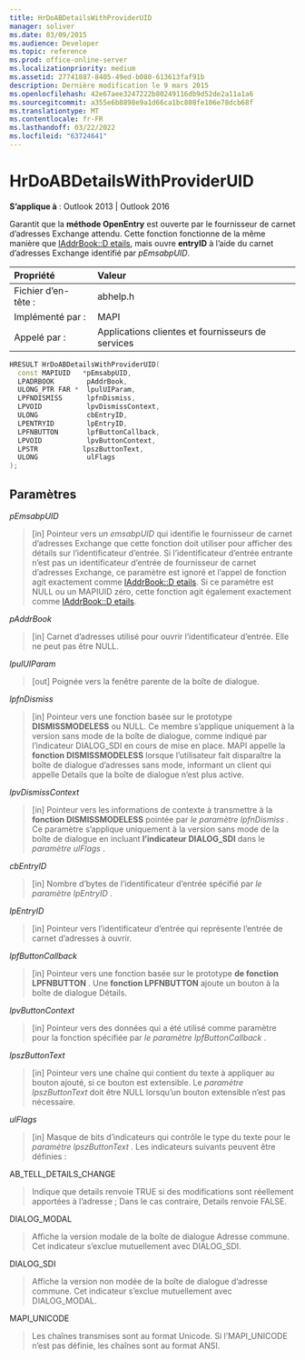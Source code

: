 ```yaml
---
title: HrDoABDetailsWithProviderUID
manager: soliver
ms.date: 03/09/2015
ms.audience: Developer
ms.topic: reference
ms.prod: office-online-server
ms.localizationpriority: medium
ms.assetid: 27741887-8405-49ed-b080-613613faf91b
description: Dernière modification le 9 mars 2015
ms.openlocfilehash: 42e67aee3247222b80249116db9d52de2a11a1a6
ms.sourcegitcommit: a355e6b8898e9a1d66ca1bc808fe106e78dcb68f
ms.translationtype: MT
ms.contentlocale: fr-FR
ms.lasthandoff: 03/22/2022
ms.locfileid: "63724641"
---
```

# <a name="hrdoabdetailswithprovideruid"></a>HrDoABDetailsWithProviderUID

  
  
**S’applique à** : Outlook 2013 | Outlook 2016 
  
Garantit que la **méthode OpenEntry** est ouverte par le fournisseur de carnet d’adresses Exchange attendu. Cette fonction fonctionne de la même manière que [IAddrBook::D etails](iaddrbook-details.md), mais ouvre **entryID** à l’aide du carnet d’adresses Exchange identifié par _pEmsabpUID_.
  
|Propriété |Valeur |
|:-----|:-----|
|Fichier d’en-tête :  <br/> |abhelp.h  <br/> |
|Implémenté par :  <br/> |MAPI  <br/> |
|Appelé par :  <br/> |Applications clientes et fournisseurs de services  <br/> |
   
```cpp
HRESULT HrDoABDetailsWithProviderUID(
  const MAPIUID   *pEmsabpUID,
  LPADRBOOK        pAddrBook,
  ULONG_PTR FAR *  lpulUIParam,
  LPFNDISMISS      lpfnDismiss,
  LPVOID           lpvDismissContext,
  ULONG            cbEntryID,
  LPENTRYID        lpEntryID,
  LPFNBUTTON       lpfButtonCallback,
  LPVOID           lpvButtonContext,
  LPSTR           lpszButtonText,
  ULONG            ulFlags
);
```

## <a name="parameters"></a>Paramètres

 _pEmsabpUID_
  
> [in] Pointeur vers _un emsabpUID_ qui identifie le fournisseur de carnet d’adresses Exchange que cette fonction doit utiliser pour afficher des détails sur l’identificateur d’entrée. Si l’identificateur d’entrée entrante n’est pas un identificateur d’entrée de fournisseur de carnet d’adresses Exchange, ce paramètre est ignoré et l’appel de fonction agit exactement comme [IAddrBook::D etails](iaddrbook-details.md). Si ce paramètre est NULL ou un MAPIUID zéro, cette fonction agit également exactement comme [IAddrBook::D etails](iaddrbook-details.md).
    
 _pAddrBook_
  
> [in] Carnet d’adresses utilisé pour ouvrir l’identificateur d’entrée. Elle ne peut pas être NULL.
    
 _lpulUIParam_
  
> [out] Poignée vers la fenêtre parente de la boîte de dialogue.
    
 _lpfnDismiss_
  
> [in] Pointeur vers une fonction basée sur le prototype **DISMISSMODELESS** ou NULL. Ce membre s’applique uniquement à la version sans mode de la boîte de dialogue, comme indiqué par l’indicateur DIALOG_SDI en cours de mise en place. MAPI appelle la **fonction DISMISSMODELESS** lorsque l’utilisateur fait disparaître la boîte de dialogue d’adresses sans mode, informant un client qui appelle Details que la boîte de dialogue n’est plus active. 
    
 _lpvDismissContext_
  
> [in] Pointeur vers les informations de contexte à transmettre à la **fonction DISMISSMODELESS** pointée par  _le paramètre lpfnDismiss_ . Ce paramètre s’applique uniquement à la version sans mode de la boîte de dialogue en incluant **l’indicateur DIALOG_SDI** dans le _paramètre ulFlags_ . 
    
 _cbEntryID_
  
> [in] Nombre d’bytes de l’identificateur d’entrée spécifié par  _le paramètre lpEntryID_ . 
    
 _lpEntryID_
  
> [in] Pointeur vers l’identificateur d’entrée qui représente l’entrée de carnet d’adresses à ouvrir.
    
 _lpfButtonCallback_
  
> [in] Pointeur vers une fonction basée sur le prototype **de fonction LPFNBUTTON** . Une **fonction LPFNBUTTON** ajoute un bouton à la boîte de dialogue Détails. 
    
 _lpvButtonContext_
  
> [in] Pointeur vers des données qui a été utilisé comme paramètre pour la fonction spécifiée par  _le paramètre lpfButtonCallback_ . 
    
 _lpszButtonText_
  
> [in] Pointeur vers une chaîne qui contient du texte à appliquer au bouton ajouté, si ce bouton est extensible. Le  _paramètre lpszButtonText_ doit être NULL lorsqu’un bouton extensible n’est pas nécessaire. 
    
 _ulFlags_
  
> [in] Masque de bits d’indicateurs qui contrôle le type du texte pour le  _paramètre lpszButtonText_ . Les indicateurs suivants peuvent être définies : 
    
AB_TELL_DETAILS_CHANGE
  
> Indique que details renvoie TRUE si des modifications sont réellement apportées à l’adresse ; Dans le cas contraire, Details renvoie FALSE.
    
DIALOG_MODAL
  
> Affiche la version modale de la boîte de dialogue Adresse commune. Cet indicateur s’exclue mutuellement avec DIALOG_SDI.
    
DIALOG_SDI
  
> Affiche la version non modée de la boîte de dialogue d’adresse commune. Cet indicateur s’exclue mutuellement avec DIALOG_MODAL.
    
MAPI_UNICODE
  
> Les chaînes transmises sont au format Unicode. Si l’MAPI_UNICODE n’est pas définie, les chaînes sont au format ANSI.
    

